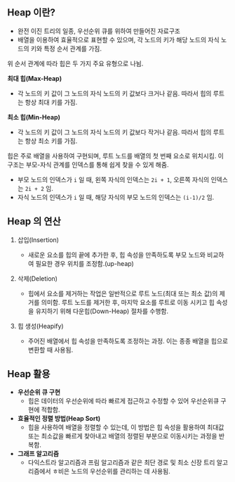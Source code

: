 
## Heap 이란?

* 완전 이진 트리의 일종, 우선순위 큐를 위하여 만들어진 자료구조
* 배열을 이용하여 효율적으로 표현할 수 있으며, 각 노드의 키가 해당 노드의 자식 노드의 키와 특정 순서 관계를 가짐.

위 순서 관계에 따라 힙은 두 가지 주요 유형으로 나뉨.


**최대 힙(Max-Heap)**

* 각 노드의 키 값이 그 노드의 자식 노드의 키 값보다 크거나 같음. 따라서 힙의 루트는 항상 최대 키를 가짐.

**최소 힙(Min-Heap)**

* 각 노드의 키 값이 그 노드의 자식 노드의 키 값보다 작거나 같음. 따라서 힙의 루트는 항상 최소 키를 가짐.

힙은 주로 배열을 사용하여 구현되며, 루트 노드를 배열의 첫 번째 요소로 위치시킴. 이 구조는 부모-자식 관계를 인덱스를 통해 쉽게 찾을 수 있게 해줌. 

* 부모 노드의 인덱스가 `i` 일 때, 왼쪽 자식의 인덱스는 `2i + 1`, 오른쪽 자식의 인덱스는 `2i + 2` 임.
* 자식 노드의 인덱스가 `i` 일 때, 해당 자식의 부모 노드의 인덱스는 `(i-1)/2` 임.


## Heap 의 연산

1. 삽입(Insertion)
	* 새로운 요소를 힙의 끝에 추가한 후, 힙 속성을 만족하도록 부모 노드와 비교하여 필요한 경우 위치를 조정함.(up-heap)

2. 삭제(Deletion)
	* 힙에서 요소를 제거하는 작업은 일반적으로 루트 노드(최대 또는 최소 값)의 제거를 의미함. 루트 노드를 제거한 후, 마지막 요소를 루트로 이동 시키고 힙 속성을 유지하기 위해 다운힙(Down-Heap) 절차를 수행함.

3. 힙 생성(Heapify)
	* 주어진 배열에서 힙 속성을 만족하도록 조정하는 과정. 이는 종종 배열을 힙으로 변환할 때 사용됨.


## Heap 활용

* **우선순위 큐 구현**
	* 힙은 데이터의 우선순위에 따라 빠르게 접근하고 수정할 수 있어 우선순위큐 구현에 적합함.
* **효율적인 정렬 방법(Heap Sort)**
	* 힙을 사용하여 배열을 정렬할 수 있는데, 이 방법은 힙 속성을 활용하여 최대값 또는 최소값을 빠르게 찾아내고 배열의 정렬된 부분으로 이동시키는 과정을 반복함.
* **그래프 알고리즘**
	* 다익스트라 알고리즘과 프림 알고리즘과 같은 최단 경로 및 최소 신장 트리 알고리즘에서 ㅎ비은 노드의 우선순위를 관리하는 데 사용됨.

